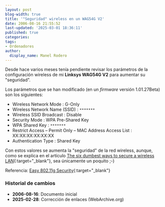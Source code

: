 ```yaml
---
layout: post
blog-width: true
title: '"Seguridad" wireless en un WAG54G V2'
date: 2006-08-16 21:55:52
last-updated: '2025-03-01 18:36:11'
published: true
categories:
tags:
- Ordenadores
author:
  display_name: Manel Rodero
---
```


Desde hace varios meses tenía pendiente revisar los parámetros de la configuración wireless de mi **Linksys WAG54G V2** para aumentar su "seguridad".

Los parámetros que se han modificado (en un _firmware_ versión 1.01.27Beta) son los siguientes:

* Wireless Network Mode : G-Only
* Wireless Network Name (SSID) : `*******`
* Wireless SSID Broadcast : Disable
* Security Mode : WPA Pre-Shared Key
* WPA Shared Key : `*******`
* Restrict Access – Permit Only – MAC Address Access List : XX:XX:XX:XX:XX:XX
* Authentication Type : Shared Key

Con estos valores se aumenta la "seguridad" de la red wireless, aunque, como se explica en el artículo [The six dumbest ways to secure a wireless LAN][1]{:target="_blank"}, sea únicamente un poquito ;-)

Referencia: [Easy 802.11g Security][2]{:target="_blank"}

### Historial de cambios

* **2006-08-16**: Documento inicial
* **2025-02-28**: Corrección de enlaces (WebArchive.org)

[1]: https://web.archive.org/web/20060830175936/http://blogs.zdnet.com/Ou/?p=43
[2]: https://web.archive.org/web/20061012164427/http://www.windowsitpro.com/Article/ArticleID/48168/48168.html
